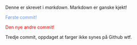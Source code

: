 Denne er skrevet i *markdown*. Markdown er ganske kjekt!

<font color='cornflowerblue'>Første commit!</font> 

<font color='red'>Den nye andre commit!</font> 

Tredje commit, oppdaget at farger ikke synes på Github wtf.